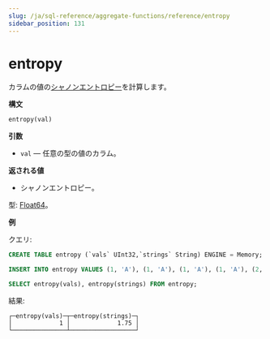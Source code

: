 ```yaml
---
slug: /ja/sql-reference/aggregate-functions/reference/entropy
sidebar_position: 131
---
```


# entropy

カラムの値の[シャノンエントロピー](https://en.wikipedia.org/wiki/Entropy_(information_theory))を計算します。

**構文**

``` sql
entropy(val)
```

**引数**

- `val` — 任意の型の値のカラム。

**返される値**

- シャノンエントロピー。

型: [Float64](../../../sql-reference/data-types/float.md)。

**例**

クエリ:

``` sql
CREATE TABLE entropy (`vals` UInt32,`strings` String) ENGINE = Memory;

INSERT INTO entropy VALUES (1, 'A'), (1, 'A'), (1, 'A'), (1, 'A'), (2, 'B'), (2, 'B'), (2, 'C'), (2, 'D');

SELECT entropy(vals), entropy(strings) FROM entropy;
```

結果:

``` text
┌─entropy(vals)─┬─entropy(strings)─┐
│             1 │             1.75 │
└───────────────┴──────────────────┘
```
